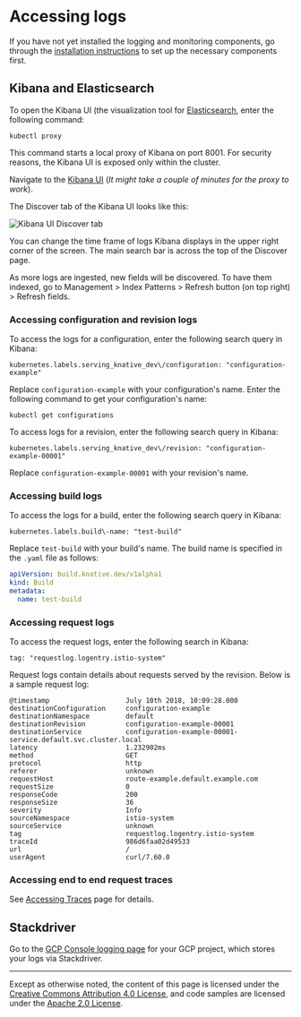 # Accessing logs

If you have not yet installed the logging and monitoring components, go through the 
[installation instructions](./installing-logging-metrics-traces.md) to set up the 
necessary components first.

## Kibana and Elasticsearch

To open the Kibana UI (the visualization tool for [Elasticsearch](https://info.elastic.co),
enter the following command:

```shell
kubectl proxy
```

This command starts a local proxy of Kibana on port 8001. For security reasons, the 
Kibana UI is exposed only within the cluster.

Navigate to the
[Kibana UI](http://localhost:8001/api/v1/namespaces/monitoring/services/kibana-logging/proxy/app/kibana)
 (*It might take a couple of minutes for the proxy to work*).

The Discover tab of the Kibana UI looks like this:

![Kibana UI Discover tab](./images/kibana-discover-tab-annotated.png)

You can change the time frame of logs Kibana displays in the upper right corner
of the screen. The main search bar is across the top of the Discover page.

As more logs are ingested, new fields will be discovered. To have them indexed,
go to Management > Index Patterns > Refresh button (on top right) > Refresh
fields.

<!-- TODO: create a video walkthrough of the Kibana UI -->

### Accessing configuration and revision logs

To access the logs for a configuration, enter the following search query in Kibana:

```text
kubernetes.labels.serving_knative_dev\/configuration: "configuration-example"
```

Replace `configuration-example` with your configuration's name. Enter the following
command to get your configuration's name:

```shell
kubectl get configurations
```

To access logs for a revision, enter the following search query in Kibana:

```text
kubernetes.labels.serving_knative_dev\/revision: "configuration-example-00001"
```

Replace `configuration-example-00001` with your revision's name.

### Accessing build logs

To access the logs for a build, enter the following search query in Kibana:

```text
kubernetes.labels.build\-name: "test-build"
```

Replace `test-build` with your build's name. The build name is specified in the `.yaml` file as follows:

```yaml
apiVersion: build.knative.dev/v1alpha1
kind: Build
metadata:
  name: test-build
```

### Accessing request logs

To access the request logs, enter the following search in Kibana:

```text
tag: "requestlog.logentry.istio-system"
```

Request logs contain details about requests served by the revision. Below is a sample request log:

```text
@timestamp                   July 10th 2018, 10:09:28.000
destinationConfiguration     configuration-example
destinationNamespace         default
destinationRevision          configuration-example-00001
destinationService           configuration-example-00001-service.default.svc.cluster.local
latency                      1.232902ms
method                       GET
protocol                     http
referer                      unknown
requestHost                  route-example.default.example.com
requestSize                  0
responseCode                 200
responseSize                 36
severity                     Info
sourceNamespace              istio-system
sourceService                unknown
tag                          requestlog.logentry.istio-system
traceId                      986d6faa02d49533
url                          /
userAgent                    curl/7.60.0
```

### Accessing end to end request traces

See [Accessing Traces](./accessing-traces.md) page for details.

## Stackdriver

Go to the [GCP Console logging page](https://console.cloud.google.com/logs/viewer) for
your GCP project, which stores your logs via Stackdriver.

---

Except as otherwise noted, the content of this page is licensed under the
[Creative Commons Attribution 4.0 License](https://creativecommons.org/licenses/by/4.0/),
and code samples are licensed under the
[Apache 2.0 License](https://www.apache.org/licenses/LICENSE-2.0).
